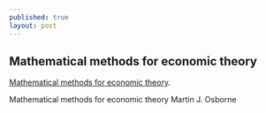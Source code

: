 ```yaml
---
published: true
layout: post
---
```

## Mathematical methods for economic theory

[Mathematical methods for economic theory](http://mjo.osborne.economics.utoronto.ca/index.php/tutorial/index/1/int/i).

Mathematical methods for economic theory
Martin J. Osborne
